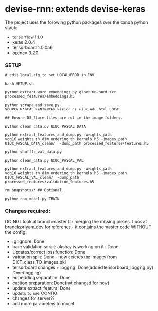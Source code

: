 # devise-rnn: extends devise-keras

The project uses the following python packages over the conda python stack:
- tensorflow 1.1.0
- keras 2.0.4
- tensorboard 1.0.0a6
- opencv 3.2.0

### SETUP
````
# edit local.cfg to set LOCAL/PROD in ENV

bash SETUP.sh

python extract_word_embeddings.py glove.6B.300d.txt processed_features/embeddings.h5

python scrape_and_save.py SOURCE_PASCAL_SENTENCES_vision.cs.uiuc.edu.html LOCAL

## Ensure DS_Store files are not in the image folders.

python clean_data.py UIUC_PASCAL_DATA

python extract_features_and_dump.py -weights_path vgg16_weights_th_dim_ordering_th_kernels.h5 -images_path UIUC_PASCAL_DATA_clean/  -dump_path processed_features/features.h5

python shuffle_val_data.py

python clean_data.py UIUC_PASCAL_VAL

python extract_features_and_dump.py -weights_path vgg16_weights_th_dim_ordering_th_kernels.h5 -images_path UIUC_PASCAL_VAL_clean/  -dump_path processed_features/validation_features.h5

rm snapshots/* ## Optional.

python rnn_model.py TRAIN
````

### Changes required:
DO NOT look at branch:master for merging the missing pieces. Look at branch:priyam_dev for reference - it contains the master code WITHOUT the config.

- .gitignore: Done
- base validation script: akshay is working on it - Done
- Updates/correct loss function: Done
- validation split: Done - now deletes the images from DICT_class_TO_images.pkl
- tensorboard changes + logging: Done(added tensorboard_logging.py) Done(logging)
- embedding separation: Done
- caption preparation: Done(not changed for now)
- update extract_featurs: Done
- update to use CONFIG
- changes for server??
- add more parameters to model
